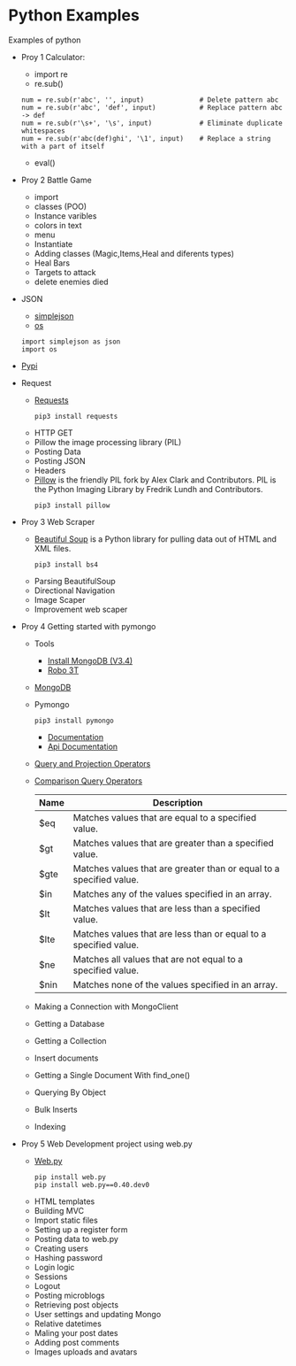 # Python Examples

Examples of python

* Proy 1 Calculator:
    * import re
    * re.sub()
    ```{r, engine='python', count_lines}
    num = re.sub(r'abc', '', input)              # Delete pattern abc
    num = re.sub(r'abc', 'def', input)           # Replace pattern abc -> def
    num = re.sub(r'\s+', '\s', input)            # Eliminate duplicate whitespaces
    num = re.sub(r'abc(def)ghi', '\1', input)    # Replace a string with a part of itself
    ```
    * eval()

* Proy 2 Battle Game
    * import
    * classes (POO)
    * Instance varibles
    * colors in text
    * menu
    * Instantiate
    * Adding classes (Magic,Items,Heal and diferents types)
    * Heal Bars
    * Targets to attack
    * delete enemies died

* JSON
    * [simplejson](https://simplejson.readthedocs.io/en/latest/)
    * [os](https://docs.python.org/3/tutorial/stdlib.html)
    ```{r, engine='python', count_lines}
    import simplejson as json
    import os
    ```
* [Pypi](https://pypi.python.org/pypi)

* Request
    * [Requests](http://docs.python-requests.org/en/master/user/quickstart/)
      ```
      pip3 install requests
      ```
    * HTTP GET
    * Pillow the image processing library (PIL)
    * Posting Data
    * Posting JSON
    * Headers
    * [Pillow](https://pillow.readthedocs.io/en/3.0.x/index.html) is the friendly PIL fork by Alex Clark and Contributors. PIL is the Python Imaging Library by Fredrik Lundh and Contributors.
      ```
      pip3 install pillow
      ```

* Proy 3 Web Scraper
    * [Beautiful Soup](https://www.crummy.com/software/BeautifulSoup/bs4/doc/) is a Python library for pulling data out of HTML and XML files.
      ```
      pip3 install bs4
      ```
    * Parsing BeautifulSoup
    * Directional Navigation
    * Image Scaper
    * Improvement web scaper

* Proy 4 Getting started with pymongo
    * Tools
        * [Install MongoDB (V3.4)](https://docs.mongodb.com/manual/tutorial/install-mongodb-on-ubuntu/)
        * [Robo 3T](https://robomongo.org/)
    * [MongoDB](https://docs.mongodb.com/)
    * Pymongo
      ```
      pip3 install pymongo
      ```
        * [Documentation](https://api.mongodb.com/python/current/)
        * [Api Documentation](https://api.mongodb.com/python/current/api/)
    * [Query and Projection Operators](https://docs.mongodb.com/manual/reference/operator/query/)
    * [Comparison Query Operators](https://docs.mongodb.com/manual/reference/operator/query-comparison/)


        | Name 	| Description |
        | --- | --- |
        | $eq 	| Matches values that are equal to a specified value.
        | $gt 	| Matches values that are greater than a specified value.
        | $gte 	| Matches values that are greater than or equal to a specified value.
        | $in 	| Matches any of the values specified in an array.
        | $lt 	| Matches values that are less than a specified value.
        | $lte 	| Matches values that are less than or equal to a specified value.
        | $ne 	| Matches all values that are not equal to a specified value.
        | $nin 	| Matches none of the values specified in an array.


    * Making a Connection with MongoClient
    * Getting a Database
    * Getting a Collection
    * Insert documents
    * Getting a Single Document With find_one()
    * Querying By Object
    * Bulk Inserts
    * Indexing

* Proy 5 Web Development project using web.py
    * [Web.py](http://webpy.org/)
      ```
      pip install web.py
      pip install web.py==0.40.dev0
      ```
    * HTML templates
    * Building MVC
    * Import static files
    * Setting up a register form
    * Posting data to web.py
    * Creating users
    * Hashing password
    * Login logic
    * Sessions
    * Logout
    * Posting microblogs
    * Retrieving post objects
    * User settings and updating Mongo
    * Relative datetimes
    * Maling your post dates
    * Adding post comments
    * Images uploads and avatars